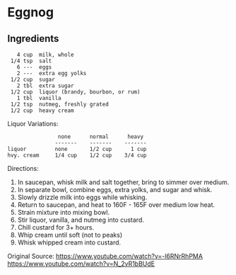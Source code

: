 Eggnog
======

Ingredients
-----------
       4 cup  milk, whole
     1/4 tsp  salt
       6 ---  eggs
       2 ---  extra egg yolks
     1/2 cup  sugar
       2 tbl  extra sugar
     1/2 cup  liquor (brandy, bourbon, or rum)
       1 tbl  vanilla
     1/2 tsp  nutmeg, freshly grated
     1/2 cup  heavy cream

Liquor Variations:

                    none      normal      heavy
                   -------    -------    -------
    liquor         none       1/2 cup      1 cup
    hvy. cream     1/4 cup    1/2 cup    3/4 cup


Directions:
   1) In saucepan, whisk milk and salt together, bring to simmer over medium.
   2) In separate bowl, combine eggs, extra yolks, and sugar and whisk.
   3) Slowly drizzle milk into eggs while whisking.
   4) Return to saucepan, and heat to 160F - 165F over medium low heat.
   5) Strain mixture into mixing bowl.
   6) Stir liquor, vanilla, and nutmeg into custard.
   7) Chill custard for 3+ hours.
   7) Whip cream until soft (not to peaks)
   8) Whisk whipped cream into custard.
   
Original Source:
   https://www.youtube.com/watch?v=-l6RNrRhPMA
   https://www.youtube.com/watch?v=N_2vR1bBUdE

